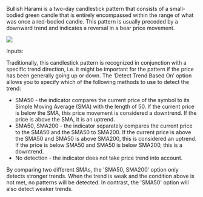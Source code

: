 Bullish Harami is a two-day candlestick pattern that consists of a small-bodied green candle that is entirely encompassed within the range of what was once a red-bodied candle. This pattern is usually preceded by a downward trend and indicates a reversal in a bear price movement.

![](https://s3.amazonaws.com/cdn.freshdesk.com/data/helpdesk/attachments/production/43154916368/original/VittvIYKlR5zDbA_yObdDPrbmXMAqDKQNw.png?1599141977)

Inputs:

Traditionally, this candlestick pattern is recognized in conjunction with a specific trend direction, i.e. it might be important for the pattern if the price has been generally going up or down. The ‘Detect Trend Based On’ option allows you to specify which of the following methods to use to detect the trend:

-   SMA50 - the indicator compares the current price of the symbol to its Simple Moving Average (SMA) with the length of 50. If the current price is below the SMA, this price movement is considered a downtrend. If the price is above the SMA, it is an uptrend.
-   SMA50, SMA200 - the indicator separately compares the current price to the SMA50 and the SMA50 to SMA200. If the current price is above the SMA50 and SMA50 is above SMA200, this is considered an uptrend. If the price is below SMA50 and SMA50 is below SMA200, this is a downtrend.
-   No detection - the indicator does not take price trend into account.

By comparing two different SMAs, the 'SMA50, SMA200' option only detects stronger trends. When the trend is weak and the condition above is not met, no patterns will be detected. In contrast, the 'SMA50' option will also detect weaker trends.